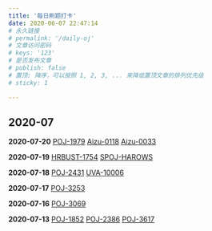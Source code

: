 ```yaml
---
title: '每日刷题打卡'
date: 2020-06-07 22:47:14
# 永久链接
# permalink: '/daily-oj'
# 文章访问密码
# keys: '123'
# 是否发布文章
# publish: false
# 置顶: 降序，可以按照 1, 2, 3, ... 来降低置顶文章的排列优先级
# sticky: 1

---
```


<Practice/>

## 2020-07

**2020-07-20**
[POJ-1979](./poj/poj1979)
[Aizu-0118](./Aizu0118)
[Aizu-0033](./Aizu0033)

**2020-07-19**
[HRBUST-1754](./hrbust1754)
[SPOJ-HAROWS](./SPOJ-HAROWS)

**2020-07-18**
[POJ-2431](./poj/poj2431)
[UVA-10006](./uva10006)


**2020-07-17**
[POJ-3253](./poj/poj3253)

**2020-07-16**
[POJ-3069](./poj/poj3069)

**2020-07-13**
[POJ-1852](./poj/poj1852)
[POJ-2386](./poj/poj2386)
[POJ-3617](./poj/poj3617)